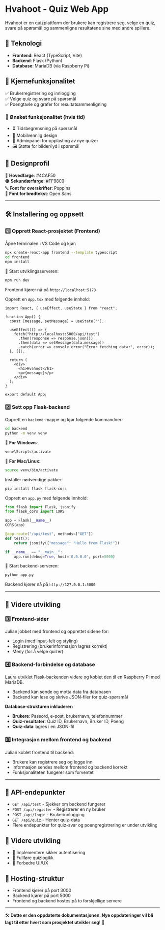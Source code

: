 
# Hvahoot - Quiz Web App

Hvahoot er en quizplattform der brukere kan registrere seg, velge en quiz, svare på spørsmål og sammenligne resultatene sine med andre spillere.

## 📌 Teknologi
- **Frontend**: React (TypeScript, Vite)
- **Backend**: Flask (Python)
- **Database**: MariaDB (via Raspberry Pi)

## 🚀 Kjernefunksjonalitet
✅ Brukerregistrering og innlogging  
✅ Velge quiz og svare på spørsmål  
✅ Poengtavle og grafer for resultatsammenligning  

### 🎯 Ønsket funksjonalitet (hvis tid)
- ⏳ Tidsbegrensning på spørsmål
- 📱 Mobilvennlig design
- 🔧 Adminpanel for opplasting av nye quizer
- 🖼️ Støtte for bilder/lyd i spørsmål

## 🎨 Designprofil
🎨 **Hovedfarge**: #4CAF50  
🟠 **Sekundærfarge**: #FF9800  
🔤 **Font for overskrifter**: Poppins  
📝 **Font for brødtekst**: Open Sans  

---

## 🛠️ Installering og oppsett

### 1️⃣ Opprett React-prosjektet (Frontend)
Åpne terminalen i VS Code og kjør:
```sh
npx create-react-app frontend --template typescript
cd frontend
npm install
```

🚀 Start utviklingsserveren:
```sh
npm run dev
```

Frontend kjører nå på `http://localhost:5173`

Opprett en `App.tsx` med følgende innhold:
```tsx
import React, { useEffect, useState } from "react";

function App() {
  const [message, setMessage] = useState("");

  useEffect(() => {
    fetch("http://localhost:5000/api/test")
      .then(response => response.json())
      .then(data => setMessage(data.message))
      .catch(error => console.error("Error fetching data:", error));
  }, []);

  return (
    <div>
      <h1>Hvahoot</h1>
      <p>{message}</p>
    </div>
  );
}

export default App;
```

### 2️⃣ Sett opp Flask-backend
Opprett en `backend`-mappe og kjør følgende kommandoer:
```sh
cd backend
python -m venv venv
```

🔹 **For Windows**:
```sh
venv\Scripts\activate
```

🔹 **For Mac/Linux**:
```sh
source venv/bin/activate
```

Installer nødvendige pakker:
```sh
pip install flask flask-cors
```

Opprett en `app.py` med følgende innhold:
```python
from flask import Flask, jsonify
from flask_cors import CORS

app = Flask(__name__)
CORS(app)

@app.route("/api/test", methods=["GET"])
def test():
    return jsonify({"message": "Hello from Flask!"})

if __name__ == "__main__":
    app.run(debug=True, host='0.0.0.0', port=5000)
```

🚀 Start backend-serveren:
```sh
python app.py
```

Backend kjører nå på `http://127.0.0.1:5000`

---

## 🔗 Videre utvikling

### 3️⃣ Frontend-sider
Julian jobbet med frontend og opprettet sidene for:
- Login (med input-felt og styling)
- Registrering (brukerinformasjon lagres korrekt)
- Meny (for å velge quizer)

### 4️⃣ Backend-forbindelse og database
Laura utviklet Flask-backenden videre og koblet den til en Raspberry Pi med MariaDB.
- Backend kan sende og motta data fra databasen
- Backend kan lese og skrive JSON-filer for quiz-spørsmål

**Database-strukturen inkluderer:**
- **Brukere**: Passord, e-post, brukernavn, telefonnummer
- **Quiz-resultater**: Quiz ID, Brukernavn, Bruker ID, Poeng
- **Quiz-data** lagres i en JSON-fil

### 5️⃣ Integrasjon mellom frontend og backend
Julian koblet frontend til backend:
- Brukere kan registrere seg og logge inn
- Informasjon sendes mellom frontend og backend korrekt
- Funksjonaliteten fungerer som forventet

---

## 🔗 API-endepunkter
- `GET /api/test` - Sjekker om backend fungerer
- `POST /api/register` - Registrerer en ny bruker
- `POST /api/login` - Brukerinnlogging
- `GET /api/quiz` - Henter quiz-data
- Flere endepunkter for quiz-svar og poengregistrering er under utvikling

## 📌 Videre utvikling
- 🔑 Implementere sikker autentisering
- 📝 Fullføre quizlogikk
- 🎨 Forbedre UI/UX

## 📌 Hosting-struktur
- Frontend kjører på port 3000
- Backend kjører på port 5000
- Frontend og backend hostes på to forskjellige servere

---

🛠️ **Dette er den oppdaterte dokumentasjonen. Nye oppdateringer vil bli lagt til etter hvert som prosjektet utvikler seg!** 🚀
